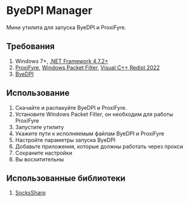 # ByeDPI Manager

Мини утилита для запуска ByeDPI и ProxiFyre.

## Требования

1. Windows 7+, [.NET Framework 4.7.2+](https://dotnet.microsoft.com/ru-ru/download/dotnet-framework/thank-you/net472-offline-installer)
2. [ProxiFyre](https://github.com/wiresock/proxifyre), [Windows Packet Filter](https://github.com/wiresock/ndisapi), [Visual C++ Redist 2022](https://learn.microsoft.com/en-us/cpp/windows/latest-supported-vc-redist?view=msvc-170#latest-microsoft-visual-c-redistributable-version)
3. [ByeDPI](https://github.com/hufrea/byedpi)

## Использование

1. Скачайте и распакуйте ByeDPI и ProxiFyre.
2. Установите Windows Packet Filter, он необходим для работы ProxiFyre
3. Запустите утилиту
4. Укажите пути к исполняемым файлам ByeDPI и ProxiFyre
5. Настройте параметры запуска ByeDPI
6. Добавьте приложения, которые должны работать через прокси
7. Сохраните настройки
8. Вы восхитительны

## Использованные библиотеки

1. [SocksSharp](https://github.com/extremecodetv/SocksSharp)
